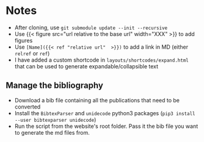 # Notes

* After cloning, use `git submodule update --init --recursive`
* Use {{< figure src="url relative to the base url" width="XXX" >}} to add figures
* Use `[Name]({{< ref "relative url"  >}})` to add a link in MD (either `relref` or `ref`)
* I have added a custom shortcode in `layouts/shortcodes/expand.html` that can be used to generate expandable/collapsible text

## Manage the bibliography

* Download a bib file containing all the publications that need to be converted
* Install the `BibtexParser` and `unidecode` python3 packages (`pip3 install --user bibtexparser unidecode`)
* Run the script from the website's root folder. Pass it the bib file you want to generate the md files from.

